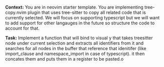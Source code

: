 **Context:**
You are in neovim starter template. You are implementing tree-copy.nvim plugin that uses tree-sitter to copy all related code that is currently selected. We will focus on supporting typescript but we will want to add support for other langauges in the future so structure the code to account for that.

**Task:**
Implement a function that will bind to visual <leader>y that takes treesitter node under current selection and extracts all identifiers from it and searches for all nodes in the buffer that reference that idenitifer (like import_clause and namespace_import in case of typescript). it then concates them and puts them in a register to be pasted.o

